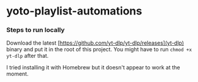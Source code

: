 # yoto-playlist-automations

### Steps to run locally

Download the latest [https://github.com/yt-dlp/yt-dlp/releases](yt-dlp) binary and put it in the root of this project. You might have to run `chmod +x yt-dlp` after that.

I tried installing it with Homebrew but it doesn't appear to work at the moment.
